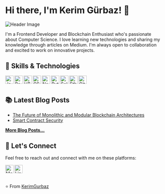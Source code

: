 <!--- - 👋 Hi, I’m @KerimGurbaz
- 🌱 I’m Frontend developer and Blockchain Enthusiast
- 👀 I’m interested in computer science
- 🌱 I regularly write articles on Medium
- 💞️ I’m looking forward to collaborating you
  <br> <br> <br>

### Connect with me:

[<img align="left" alt="Medium" width="26px" src="https://img.icons8.com/color/48/000000/medium-logo.png" />][medium]
[<img align="left" alt="LinkedIn" width="26px" src="https://img.icons8.com/color/48/000000/linkedin.png" />][linkedin]

[medium]: https://medium.com/@kerim.grbz.01
[linkedin]: https://www.linkedin.com/in/kerim-gürbaz/


KerimGurbaz/KerimGurbaz is a ✨ special ✨ repository because its `README.md` (this file) appears on your GitHub profile.
You can click the Preview link to take a look at your changes.
--->

# Hi there, I'm Kerim Gürbaz! 👋

![Header Image](https://github.com/KerimGurbaz/KerimGurbaz/blob/main/header-image-2.jpg)

I'm a Frontend Developer and Blockchain Enthusiast who's passionate about Computer Science. I love learning new technologies and sharing my knowledge through articles on Medium. I'm always open to collaboration and excited to work on innovative projects.

## 🚀 Skills & Technologies

<img align="left" alt="JavaScript" width="26px" src="https://img.icons8.com/color/48/000000/javascript.png" />
<img align="left" alt="React" width="26px" src="https://img.icons8.com/color/48/000000/react-native.png" />
<img align="left" alt="HTML5" width="26px" src="https://img.icons8.com/color/48/000000/html-5.png" />
<img align="left" alt="CSS3" width="26px" src="https://img.icons8.com/color/48/000000/css3.png" />
<img align="left" alt="Node.js" width="26px" src="https://img.icons8.com/color/48/000000/nodejs.png" />
<img align="left" alt="Python" width="26px" src="https://img.icons8.com/color/48/000000/python.png" />
<img align="left" alt="Solidity" width="26px" src="https://img.icons8.com/ios/50/26e07f/solidity.png" />
<img align="left" alt="Ethereum" width="26px" src="https://img.icons8.com/color/48/000000/ethereum.png" />
<img align="left" alt="Git" width="26px" src="https://img.icons8.com/color/48/000000/git.png" />
<br />
<br />

## 📚 Latest Blog Posts

- [The Future of Monolithic and Modular Blockchain Architectures](https://medium.com/@kerim.grbz.01/the-future-of-monolithic-and-modular-blockchain-architectures-7656365a8ff6)
- [Smart Contract Security](https://medium.com/@kerim.grbz.01/smart-contract-security-lessons-learned-from-the-dao-attack-and-its-impact-on-the-ethereum-ae803a6df887)

[**More Blog Posts...**](https://medium.com/@kerim.grbz.01)

## 🔗 Let's Connect

Feel free to reach out and connect with me on these platforms:

[<img align="left" alt="Medium" width="26px" src="https://img.icons8.com/color/48/000000/medium-logo.png" />][medium]
[<img align="left" alt="LinkedIn" width="26px" src="https://img.icons8.com/color/48/000000/linkedin.png" />][linkedin]

[medium]: https://medium.com/@kerim.grbz.01
[linkedin]: https://www.linkedin.com/in/kerim-gürbaz/
  <br>
---

⭐️ From [KerimGurbaz](https://github.com/KerimGurbaz)
